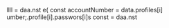 
llll
= daa.nst 
e(
        const accountNumber = data.profiles[i]
umber;.profile[i].passwors[i]s const 
= daa.nst 

